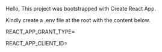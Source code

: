 Hello,
This project was bootstrapped with Create React App.

Kindly create a .env file at the root with the content below.

REACT_APP_GRANT_TYPE=

REACT_APP_CLIENT_ID=
